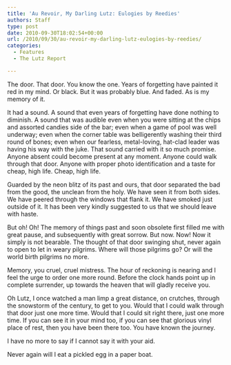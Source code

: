 ```yaml
---
title: 'Au Revoir, My Darling Lutz: Eulogies by Reedies'
authors: Staff
type: post
date: 2010-09-30T18:02:54+00:00
url: /2010/09/30/au-revoir-my-darling-lutz-eulogies-by-reedies/
categories:
  - Features
  - The Lutz Report

---
```

The door. That door. You know the one. Years of forgetting have painted it red in my mind. Or black. But it was probably blue. And faded. As is my memory of it.

It had a sound. A sound that even years of forgetting have done nothing to diminish. A sound that was audible even when you were sitting at the chips and assorted candies side of the bar; even when a game of pool was well underway; even when the corner table was belligerently washing their third round of bones; even when our fearless, metal-loving, hat-clad leader was having his way with the juke. That sound carried with it so much promise. Anyone absent could become present at any moment. Anyone could walk through that door. Anyone with proper photo identification and a taste for cheap, high life. Cheap, high life.

Guarded by the neon blitz of its past and ours, that door separated the bad from the good, the unclean from the holy. We have seen it from both sides. We have peered through the windows that flank it. We have smoked just outside of it. It has been very kindly suggested to us that we should leave with haste.

But oh! Oh! The memory of things past and soon obsolete first filled me with great pause, and subsequently with great sorrow. But now. Now! Now it simply is not bearable. The thought of that door swinging shut, never again to open to let in weary pilgrims. Where will those pilgrims go? Or will the world birth pilgrims no more.

Memory, you cruel, cruel mistress. The hour of reckoning is nearing and I feel the urge to order one more round. Before the clock hands point up in complete surrender, up towards the heaven that will gladly receive you.

Oh Lutz, I once watched a man limp a great distance, on crutches, through the snowstorm of the century, to get to you. Would that I could walk through that door just one more time. Would that I could sit right there, just one more time. If you can see it in your mind too, if you can see that glorious vinyl place of rest, then you have been there too. You have known the journey.

I have no more to say if I cannot say it with your aid.

Never again will I eat a pickled egg in a paper boat.